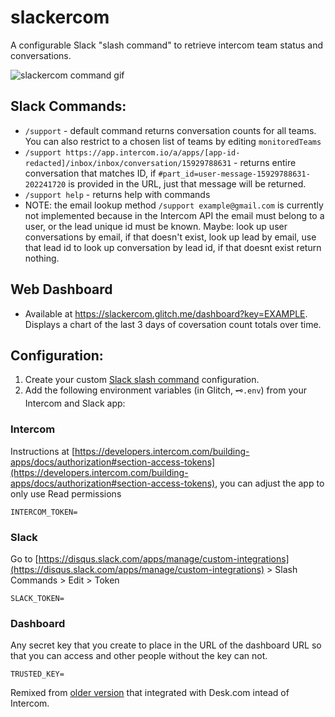 # slackercom
A configurable Slack "slash command" to retrieve intercom team status and conversations.

![slackercom command gif](https://cdn.glitch.com/e899f9c6-39d0-4acf-abe0-e0d88c21c524%2FJan-24-2019%2016-21-33.gif?1548375781814)

## Slack Commands:
- `/support` - default command returns conversation counts for all teams. You can also restrict to a chosen list of teams by editing `monitoredTeams`
- `/support https://app.intercom.io/a/apps/[app-id-redacted]/inbox/inbox/conversation/15929788631` - returns entire conversation that matches ID, if `#part_id=user-message-15929788631-202241720` is provided in the URL, just that message will be returned.
- `/support help` - returns help with commands
- NOTE: the email lookup method `/support example@gmail.com` is currently not implemented because in the Intercom API the email must belong to a user, or the lead unique id must be known. Maybe: look up user conversations by email, if that doesn't exist, look up lead by email, use that lead id to look up conversation by lead id, if that doesnt exist return nothing.

## Web Dashboard
- Available at https://slackercom.glitch.me/dashboard?key=EXAMPLE. Displays a chart of the last 3 days of coversation count totals over time.

## Configuration:

1. Create your custom [Slack slash command](https://api.slack.com/slash-commands) configuration.
2. Add the following environment variables (in Glitch, `🗝.env`) from your Intercom and Slack app:

### Intercom
Instructions at [https://developers.intercom.com/building-apps/docs/authorization#section-access-tokens](https://developers.intercom.com/building-apps/docs/authorization#section-access-tokens), you can adjust the app to only use Read permissions

`INTERCOM_TOKEN=`

### Slack
Go to [https://disqus.slack.com/apps/manage/custom-integrations](https://disqus.slack.com/apps/manage/custom-integrations) > Slash Commands > Edit > Token

`SLACK_TOKEN=`

### Dashboard
Any secret key that you create to place in the URL of the dashboard URL so that you can access and other people without the key can not.

`TRUSTED_KEY=`

Remixed from [older version](https://glitch.com/~tickets) that integrated with Desk.com intead of Intercom.